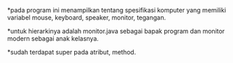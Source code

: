 *pada program ini menampilkan tentang spesifikasi komputer yang memiliki variabel mouse, keyboard, speaker, monitor, tegangan.

*untuk hierarkinya adalah monitor.java sebagai bapak program dan monitor modern sebagai anak kelasnya.

*sudah terdapat super pada atribut, method.
